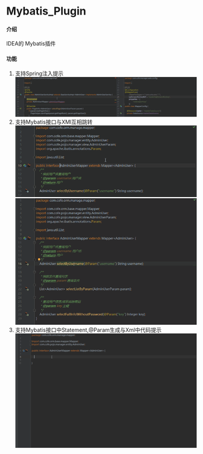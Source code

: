 # Mybatis_Plugin

#### 介绍
IDEA的 Mybatis插件

#### 功能

1. 支持Spring注入提示<br/> ![SpringInject](/images/SpringInject.gif)
2. 支持Mybatis接口与XMl互相跳转<br/> ![](/images/NavigateToXml.gif)<br/>![](/images/NavigateToMethod.gif)
3. 支持Mybatis接口中Statement,@Param生成与Xml中代码提示<br/>![](/images/GenerateAndCompletion.gif)
